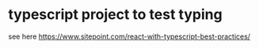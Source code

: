 # typescript project to test typing


 see here https://www.sitepoint.com/react-with-typescript-best-practices/
